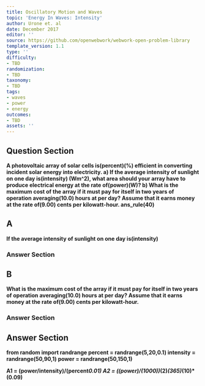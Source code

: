 ```yaml
---
title: Oscillatory Motion and Waves
topic: 'Energy In Waves: Intensity'
author: Urone et. al
date: December 2017
editor: ''
source: https://github.com/openwebwork/webwork-open-problem-library
template_version: 1.1
type: ''
difficulty:
- TBD
randomization:
- TBD
taxonomy:
- TBD
tags:
- waves
- power
- energy
outcomes:
- TBD
assets: ''
---
```


## Question Section 

<b>
A photovoltaic array of solar cells is(percent)(%) efficient in converting incident solar energy into electricity.
a)  If the average intensity of sunlight on one day is(intensity)  
   (Wm^2), what area should your array have to produce electrical energy at the rate of(power)(W)?
b) What is the maximum cost of the array if it must pay for itself in two years of operation averaging(10.0) hours at per day? Assume that it earns money at the rate of(9.00) cents per kilowatt-hour.
ans_rule(40)

## A
 If the average intensity of sunlight on one day is(intensity)  
### Answer Section
## B
What is the maximum cost of the array if it must pay for itself in two years of operation averaging(10.0) hours at per day? Assume that it earns money at the rate of(9.00) cents per kilowatt-hour.
### Answer Section


## Answer Section

from random import randrange
percent = randrange(5,20,0.1)
intensity = randrange(50,90,1)
power = randrange(50,150,1)

A1 = (power/intensity)/(percent*0.01)
A2 = ((power)/(1000))*(2)*(365)*(10)*(0.09)
